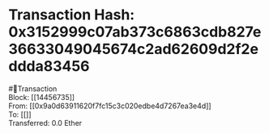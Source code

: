 
Transaction Hash: 0x3152999c07ab373c6863cdb827e36633049045674c2ad62609d2f2eddda83456
====================================================================================
  
#💸Transaction  
Block: [[14456735]]  
From: [[0x9a0d63911620f7fc15c3c020edbe4d7267ea3e4d]]  
To: [[]]  
Transferred: 0.0 Ether